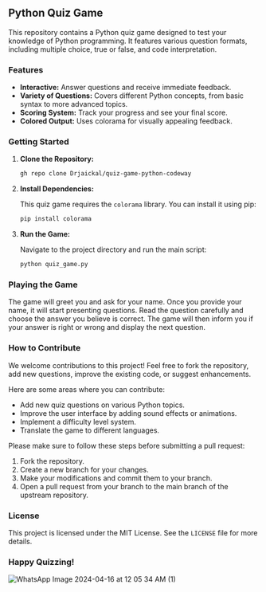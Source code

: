 ## Python Quiz Game 

This repository contains a Python quiz game designed to test your knowledge of Python programming. It features various question formats, including multiple choice, true or false, and code interpretation.

### Features

* **Interactive:** Answer questions and receive immediate feedback.
* **Variety of Questions:** Covers different Python concepts, from basic syntax to more advanced topics.
* **Scoring System:** Track your progress and see your final score.
* **Colored Output:** Uses colorama for visually appealing feedback.

### Getting Started

1. **Clone the Repository:**

   ```bash
   gh repo clone Drjaickal/quiz-game-python-codeway
   ```

2. **Install Dependencies:**

   This quiz game requires the `colorama` library. You can install it using pip:

   ```bash
   pip install colorama
   ```

3. **Run the Game:**

   Navigate to the project directory and run the main script:

   ```bash
   python quiz_game.py
   ```

### Playing the Game

The game will greet you and ask for your name. Once you provide your name, it will start presenting questions. Read the question carefully and choose the answer you believe is correct. The game will then inform you if your answer is right or wrong and display the next question.

### How to Contribute

We welcome contributions to this project! Feel free to fork the repository, add new questions, improve the existing code, or suggest enhancements.

Here are some areas where you can contribute:

* Add new quiz questions on various Python topics.
* Improve the user interface by adding sound effects or animations.
* Implement a difficulty level system.
* Translate the game to different languages.

Please make sure to follow these steps before submitting a pull request:

1. Fork the repository.
2. Create a new branch for your changes.
3. Make your modifications and commit them to your branch.
4. Open a pull request from your branch to the main branch of the upstream repository.


### License

This project is licensed under the MIT License. See the `LICENSE` file for more details.

### Happy Quizzing! 

![WhatsApp Image 2024-04-16 at 12 05 34 AM (1)](https://github.com/Drjaickal/quiz-game-python-codeway/assets/105309360/d8b685a6-a0c6-423c-a757-de729e0c2040)
